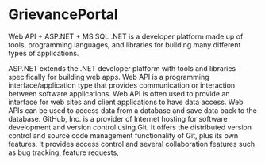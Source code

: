 # GrievancePortal
Web API + ASP.NET + MS SQL
.NET is a developer platform made up of tools, programming languages, and libraries for building many different types of applications.

ASP.NET extends the .NET developer platform with tools and libraries specifically for building web apps.
Web API is a programming interface/application type that provides communication or interaction between software applications.
Web API is often used to provide an interface for web sites and client applications to have data access.
Web APIs can be used to access data from a database and save data back to the database.
GitHub, Inc. is a provider of Internet hosting for software development and version control using Git. It offers the distributed version control and source code management functionality of Git, plus its own features. It provides access control and several collaboration features such as bug tracking, feature requests,
